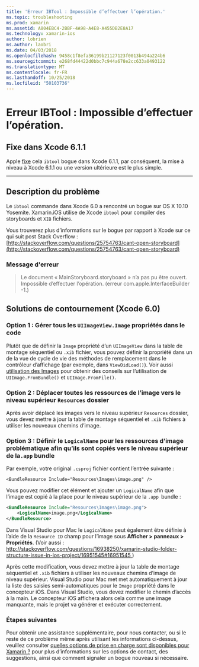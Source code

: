 ```yaml
---
title: 'Erreur IBTool : Impossible d’effectuer l’opération.'
ms.topic: troubleshooting
ms.prod: xamarin
ms.assetid: A804EBC4-2BBF-4A98-A4E8-A455DB2E8A17
ms.technology: xamarin-ios
author: lobrien
ms.author: laobri
ms.date: 04/03/2018
ms.openlocfilehash: 9458c1f8efa36199b21127123f0013b494a224b6
ms.sourcegitcommit: e268fd44422d0bbc7c944a678e2cc633a0493122
ms.translationtype: MT
ms.contentlocale: fr-FR
ms.lasthandoff: 10/25/2018
ms.locfileid: "50103736"
---
```

# <a name="ibtool-error-the-operation-couldnt-be-completed"></a>Erreur IBTool : Impossible d’effectuer l’opération.

## <a name="fixed-in-xcode-611"></a>Fixe dans Xcode 6.1.1

Apple [fixe](https://developer.apple.com/library/content/documentation/Xcode/Conceptual/RN-Xcode-Archive/Chapters/xc6_release_notes.html#//apple_ref/doc/uid/TP40016994-CH4-SW1) cela `ibtool` bogue dans Xcode 6.1.1, par conséquent, la mise à niveau à Xcode 6.1.1 ou une version ultérieure est le plus simple.

* * *

## <a name="description-of-the-problem"></a>Description du problème

Le `ibtool` commande dans Xcode 6.0 a rencontré un bogue sur OS X 10.10 Yosemite. Xamarin.iOS utilise de Xcode `ibtool` pour compiler des storyboards et `XIB` fichiers.

Vous trouverez plus d’informations sur le bogue par rapport à Xcode sur ce qui suit post Stack Overflow : [http://stackoverflow.com/questions/25754763/cant-open-storyboard](http://stackoverflow.com/questions/25754763/cant-open-storyboard)

### <a name="error-message"></a>Message d'erreur

> Le document « MainStoryboard.storyboard » n’a pas pu être ouvert. Impossible d’effectuer l’opération. (erreur com.apple.InterfaceBuilder -1.)

## <a name="workarounds-for-xcode-60"></a>Solutions de contournement (Xcode 6.0)

### <a name="option-1-manage-all-uiimageviewimage-properties-in-code"></a>Option 1 : Gérer tous les `UIImageView.Image` propriétés dans le code

Plutôt que de définir la `Image` propriété d’un `UIImageView` dans la table de montage séquentiel ou `.xib` fichier, vous pouvez définir la propriété dans un de la vue de cycle de vie des méthodes de remplacement dans le contrôleur d’affichage (par exemple, dans `ViewDidLoad()`). Voir aussi [utilisation des Images](~/ios/app-fundamentals/images-icons/index.md) pour obtenir des conseils sur l’utilisation de `UIImage.FromBundle()` et `UIImage.FromFile()`.

### <a name="option-2-move-all-of-the-image-resources-to-the-top-level-resources-folder"></a>Option 2 : Déplacer toutes les ressources de l’image vers le niveau supérieur `Resources` dossier

Après avoir déplacé les images vers le niveau supérieur `Resources` dossier, vous devez mettre à jour la table de montage séquentiel et `.xib` fichiers à utiliser les nouveaux chemins d’image.

### <a name="option-3-set-the-logicalname-for-any-problematic-image-assets-so-they-are-copied-to-the-top-level-of-theapp-bundle"></a>Option 3 : Définir le `LogicalName` pour les ressources d’image problématique afin qu’ils sont copiés vers le niveau supérieur de la`.app` bundle

Par exemple, votre original `.csproj` fichier contient l’entrée suivante :

`<BundleResource Include="Resources\Images\image.png" />`

Vous pouvez modifier cet élément et ajouter un `LogicalName` afin que l’image est copié à la place pour le niveau supérieur de la `.app `bundle :

```xml
<BundleResource Include="Resources\Images\image.png">
    <LogicalName>image.png</LogicalName>
</BundleResource>
```

Dans Visual Studio pour Mac le `LogicalName` peut également être définie à l’aide de la `Resource ID` champ pour l’image sous **Afficher > panneaux > Propriétés**. (Voir aussi : [ http://stackoverflow.com/questions/16938250/xamarin-studio-folder-structure-issue-in-ios-project/16951545#16951545 ](http://stackoverflow.com/questions/16938250/xamarin-studio-folder-structure-issue-in-ios-project/16951545#16951545))

Après cette modification, vous devez mettre à jour la table de montage séquentiel et `.xib` fichiers à utiliser les nouveaux chemins d’image de niveau supérieur. Visual Studio pour Mac met met automatiquement à jour la liste des saisies semi-automatiques pour le `Image` propriété dans le concepteur iOS. Dans Visual Studio, vous devez modifier le chemin d’accès à la main. Le concepteur iOS affichera alors cela comme une image manquante, mais le projet va générer et exécuter correctement.

### <a name="next-steps"></a>Étapes suivantes

Pour obtenir une assistance supplémentaire, pour nous contacter, ou si le reste de ce problème même après utilisant les informations ci-dessus, veuillez consulter [quelles options de prise en charge sont disponibles pour Xamarin ?](~/cross-platform/troubleshooting/support-options.md) pour plus d’informations sur les options de contact, des suggestions, ainsi que comment signaler un bogue nouveau si nécessaire. 

